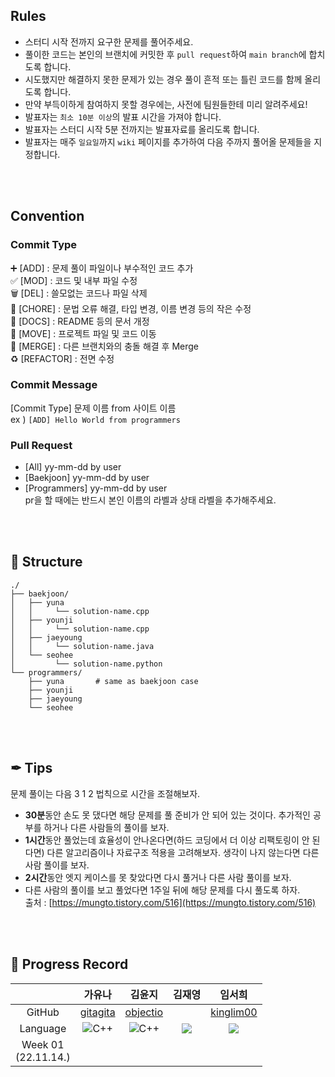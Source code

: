 ## Rules
- 스터디 시작 전까지 요구한 문제를 풀어주세요.
-	풀이한 코드는 본인의 브랜치에 커밋한 후 `pull request`하여 `main branch`에 합치도록 합니다.
-	시도했지만 해결하지 못한 문제가 있는 경우 풀이 흔적 또는 틀린 코드를 함께 올리도록 합니다.
- 만약 부득이하게 참여하지 못할 경우에는, 사전에 팀원들한테 미리 알려주세요!
-	발표자는 `최소 10분 이상`의 발표 시간을 가져야 합니다.
-	발표자는 스터디 시작 5분 전까지는 발표자료를 올리도록 합니다.
-	발표자는 매주 `일요일`까지 `wiki` 페이지를 추가하여 다음 주까지 풀어올 문제들을 지정합니다.

<br><br>

## Convention
### Commit Type
➕ [ADD] : 문제 풀이 파일이나 부수적인 코드 추가  <br>
✅ [MOD] : 코드 및 내부 파일 수정 <br>
🗑 [DEL] : 쓸모없는 코드나 파일 삭제 <br>
🧱 [CHORE] : 문법 오류 해결, 타입 변경, 이름 변경 등의 작은 수정 <br>
📄 [DOCS] : README 등의 문서 개정 <br>
🚚 [MOVE] : 프로젝트 파일 및 코드 이동 <br>
🔀 [MERGE] : 다른 브랜치와의 충돌 해결 후 Merge <br>
♻ [REFACTOR] : 전면 수정 <br>



### Commit Message
[Commit Type] 문제 이름 from 사이트 이름 <br>
ex ) `[ADD] Hello World from programmers`



### Pull Request
 - [All] yy-mm-dd by user <br>
 - [Baekjoon] yy-mm-dd by user <br>
 - [Programmers] yy-mm-dd by user <br>
pr을 할 때에는 반드시 본인 이름의 라벨과 상태 라벨을 추가해주세요.

<br><br>

## 🚧 Structure
```
./
├── baekjoon/
│   ├── yuna   
│   │     └── solution-name.cpp
│   ├── younji
│   │     └── solution-name.cpp
│   ├── jaeyoung
│   │     └── solution-name.java
│   └── seohee
│         └── solution-name.python
└── programmers/  
    ├── yuna       # same as baekjoon case
    ├── younji
    ├── jaeyoung
    └── seohee

```
<br><br>

## ✒ Tips
문제 풀이는 다음 3 1 2 법칙으로 시간을 조절해보자.

- **30분**동안 손도 못 댔다면 해당 문제를 풀 준비가 안 되어 있는 것이다.
추가적인 공부를 하거나 다른 사람들의 풀이를 보자.
- **1시간**동안 풀었는데 효율성이 안나온다면(하드 코딩에서 더 이상 리팩토링이 안 된다면) 다른 알고리즘이나 자료구조 적용을 고려해보자. 생각이 나지 않는다면 다른 사람 풀이를 보자.
- **2시간**동안 엣지 케이스를 못 찾았다면 다시 풀거나 다른 사람 풀이를 보자.
- 다른 사람의 풀이를 보고 풀었다면 1주일 뒤에 해당 문제를 다시 풀도록 하자. <br>
 출처 : [https://mungto.tistory.com/516](https://mungto.tistory.com/516)

<br><br>

## 📍 Progress Record
|  | 가유나 | 김윤지 | 김재영 | 임서희 |
| :---: | :---: | :---: | :---: | :---: |
| GitHub | [gitagita](https://github.com/gitagita) | [objectio](https://github.com/objectio) | [](https://github.com/) | [kinglim00](https://github.com/kinglim00) | 
| Language | <img alt="C++" src ="https://img.shields.io/badge/C++-00599C.svg?&style=for-the-badge&logo=C%2B%2B&logoColor=white"/> | <img alt="C++" src ="https://img.shields.io/badge/C++-00599C.svg?&style=for-the-badge&logo=C%2B%2B&logoColor=white"/> | <img src="https://img.shields.io/badge/Java-007396?style=for-the-badge&logo=java&logoColor=white"> | <img src="https://img.shields.io/badge/Python-3776AB?style=for-the-badge&logo=python&logoColor=white">
| Week 01</br>(22.11.14.) |  |  |  |  |
